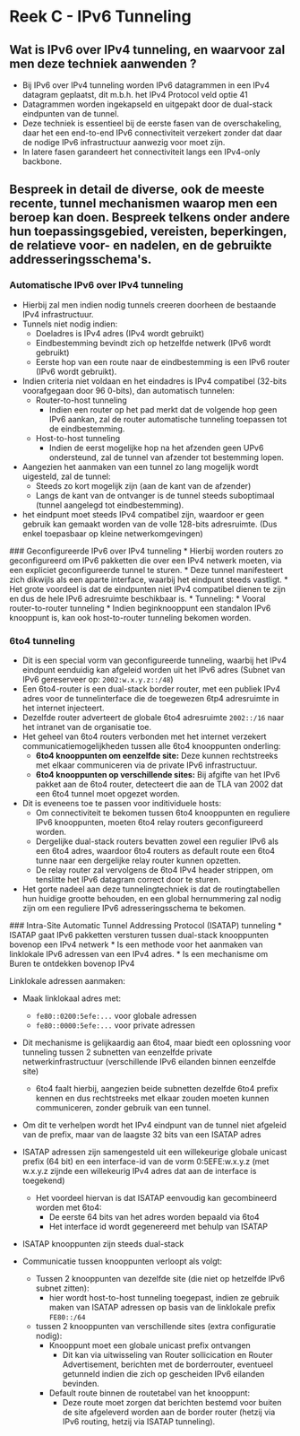 # Reek C - IPv6 Tunneling

## Wat is IPv6 over IPv4 tunneling, en waarvoor zal men deze techniek aanwenden ?

* Bij IPv6 over IPv4 tunneling worden IPv6 datagrammen in een IPv4 datagram geplaatst, dit m.b.h. het IPv4 Protocol veld optie 41
* Datagrammen worden ingekapseld en uitgepakt door de dual-stack eindpunten van de tunnel.
* Deze techniek is essentieel bij de eerste fasen van de overschakeling, daar het een end-to-end IPv6 connectiviteit verzekert zonder dat daar de nodige IPv6 infrastructuur aanwezig voor moet zijn.
* In latere fasen garandeert het connectiviteit langs een IPv4-only backbone.

## Bespreek in detail de diverse, ook de meeste recente, tunnel mechanismen waarop men een beroep kan doen. Bespreek telkens onder andere hun toepassingsgebied, vereisten, beperkingen, de relatieve voor- en nadelen, en de gebruikte addresseringsschema's.

### Automatische IPv6 over IPv4 tunneling

* Hierbij zal men indien nodig tunnels creeren doorheen de bestaande IPv4 infrastructuur.
* Tunnels niet nodig indien:
  * Doeladres is IPv4 adres (IPv4 wordt gebruikt)
  * Eindbestemming bevindt zich op hetzelfde netwerk (IPv6 wordt gebruikt)
  * Eerste hop van een route naar de eindbestemming is een IPv6 router (IPv6 wordt gebruikt).
* Indien criteria niet voldaan en het eindadres is IPv4 compatibel (32-bits voorafgegaan door 96 0-bits), dan automatisch tunnelen:
  * Router-to-host tunneling
    * Indien een router op het pad merkt dat de volgende hop geen IPv6 aankan, zal de router automatische tunneling toepassen tot de eindbestemming.
  * Host-to-host tunneling
    * Indien de eerst mogelijke hop na het afzenden geen UPv6 ondersteund, zal de tunnel van afzender tot bestemming lopen.
* Aangezien het aanmaken van een tunnel zo lang mogelijk wordt uigesteld, zal de tunnel:
  * Steeds zo kort mogelijk zijn (aan de kant van de afzender)
  * Langs de kant van de ontvanger is de tunnel steeds suboptimaal (tunnel aangelegd tot eindbestemming).
* het eindpunt moet steeds IPv4 compatibel zijn, waardoor er geen gebruik kan gemaakt worden van de volle 128-bits adresruimte. (Dus enkel toepasbaar op kleine netwerkomgevingen)

<p style="page-break-after:always;"></p>
### Geconfigureerde IPv6 over IPv4 tunneling
* Hierbij worden routers zo geconfigureerd om IPv6 pakketten die over een IPv4 netwerk moeten, via een expliciet geconfigureerde tunnel te sturen.
* Deze tunnel manifesteert zich dikwijls als een aparte interface, waarbij het eindpunt steeds vastligt.
* Het grote voordeel is dat de eindpunten niet IPv4 compatibel dienen te zijn en dus de hele IPv6 adresruimte beschikbaar is.
* Tunneling:
    * Vooral router-to-router tunneling
    * Indien beginknooppunt een standalon IPv6 knooppunt is, kan ook host-to-router tunneling bekomen worden.

### 6to4 tunneling

* Dit is een special vorm van geconfigureerde tunneling, waarbij het IPv4 eindpunt eenduidig kan afgeleid worden uit het IPv6 adres (Subnet van IPv6 gereserveer op: `2002:w.x.y.z::/48`)
* Een 6to4-router is een dual-stack border router, met een publiek IPv4 adres voor de tunnelinterface die de toegewezen 6tp4 adresruimte in het internet injecteert.
* Dezelfde router adverteert de globale 6to4 adresruimte `2002::/16` naar het intranet van de organisatie toe.
* Het geheel van 6to4 routers verbonden met het internet verzekert communicatiemogelijkheden tussen alle 6to4 knooppunten onderling:
  * **6to4 knooppunten om eenzelfde site:** Deze kunnen rechtstreeks met elkaar communiceren via de private IPv6 infrastructuur.
  * **6to4 knooppunten op verschillende sites:** Bij afgifte van het IPv6 pakket aan de 6to4 router, detecteert die aan de TLA van 2002 dat een 6to4 tunnel moet opgezet worden.
* Dit is eveneens toe te passen voor inditividuele hosts:
  * Om connectiviteit te bekomen tussen 6to4 knooppunten en reguliere IPv6 knooppunten, moeten 6to4 relay routers geconfigureerd worden.
  * Dergelijke dual-stack routers bevatten zowel een regulier IPv6 als een 6to4 adres, waardoor 6to4 routers as default route een 6to4 tunne naar een dergelijke relay router kunnen opzetten.
  * De relay router zal vervolgens de 6to4 IPv4 header strippen, om tenslitte het IPv6 datagram correct door te sturen.
* Het gorte nadeel aan deze tunnelingtechniek is dat de routingtabellen hun huidige grootte behouden, en een global hernummering zal nodig zijn om een reguliere IPv6 adresseringsschema te bekomen.

<p style="page-break-after:always;"></p>
### Intra-Site Automatic Tunnel Addressing Protocol (ISATAP) tunneling
* ISATAP gaat IPv6 pakketten versturen tussen dual-stack knooppunten bovenop een IPv4 netwerk
* Is een methode voor het aanmaken van linklokale IPv6 adressen van een IPv4 adres.
* Is een mechanisme om  Buren te ontdekken bovenop IPv4

Linklokale adressen aanmaken:

* Maak linklokaal adres met:

  * `fe80::0200:5efe:...` voor globale adressen
  * `fe80::0000:5efe:...` voor private adressen

* Dit mechanisme is gelijkaardig aan 6to4, maar biedt een oplossning voor tunneling tussen 2 subnetten van eenzelfde private netwerkinfrastructuur (verschillende IPv6 eilanden binnen eenzelfde site)
  * 6to4 faalt hierbij, aangezien beide subnetten dezelfde 6to4 prefix kennen en dus rechtstreeks met elkaar zouden moeten kunnen communiceren, zonder gebruik van een tunnel.
* Om dit te verhelpen wordt het IPv4 eindpunt van de tunnel niet afgeleid van de prefix, maar van de laagste 32 bits van een ISATAP adres
* ISATAP adressen zijn samengesteld uit een willekeurige globale unicast prefix (64 bit) en een interface-id van de vorm 0:5EFE:w.x.y.z (met w.x.y.z zijnde een willekeurig IPv4 adres dat aan de interface is toegekend)
  * Het voordeel hiervan is dat ISATAP eenvoudig kan gecombineerd worden met 6to4:
    * De eerste 64 bits van het adres worden bepaald via 6to4
    * Het interface id wordt gegenereerd met behulp van ISATAP
* ISATAP knooppunten zijn steeds dual-stack
* Communicatie tussen knooppunten verloopt als volgt:
  * Tussen 2 knooppunten van dezelfde site (die niet op hetzelfde IPv6 subnet zitten):
    * hier wordt host-to-host tunneling toegepast, indien ze gebruik maken van ISATAP adressen op basis van de linklokale prefix `FE80::/64`
  * tussen 2 knooppunten van verschillende sites (extra configuratie nodig):
    * Knooppunt moet een globale unicast prefix ontvangen
      * Dit kan via uitwisseling van Router sollicication en Router Advertisement, berichten met de borderrouter, eventueel getunneld indien die zich op gescheiden IPv6 eilanden bevinden.
    * Default route binnen de routetabel van het knooppunt:
      * Deze route moet zorgen dat berichten bestemd voor buiten de site afgeleverd worden aan de border router (hetzij via IPv6 routing, hetzij via ISATAP tunneling).

